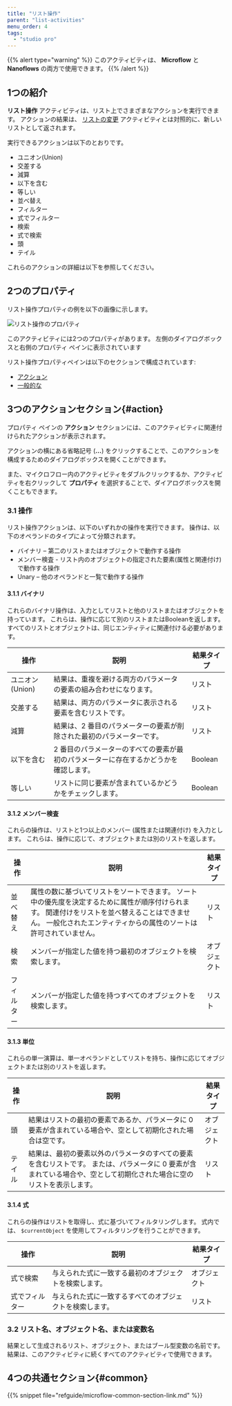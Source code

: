 ```yaml
---
title: "リスト操作"
parent: "list-activities"
menu_order: 4
tags:
  - "studio pro"
---
```


{{% alert type="warning" %}}
このアクティビティは、 **Microflow** と **Nanoflows** の両方で使用できます。
{{% /alert %}}

## 1つの紹介

**リスト操作** アクティビティは、リスト上でさまざまなアクションを実行できます。 アクションの結果は、 [リストの変更](change-list) アクティビティとは対照的に、新しいリストとして返されます。

実行できるアクションは以下のとおりです。

* ユニオン(Union)
* 交差する
* 減算
* 以下を含む
* 等しい
* 並べ替え
* フィルター
* 式でフィルター
* 検索
* 式で検索
* 頭
* テイル

これらのアクションの詳細は以下を参照してください。

## 2つのプロパティ

リスト操作プロパティの例を以下の画像に示します。

![リスト操作のプロパティ](attachments/list-activities/list-operation-properties.png)

このアクティビティには2つのプロパティがあります。 左側のダイアログボックスと右側のプロパティ ペインに表示されています

リスト操作プロパティペインは以下のセクションで構成されています:

* [アクション](#action)
* [一般的な](#common)

## 3つのアクションセクション{#action}

プロパティ ペインの **アクション** セクションには、このアクティビティに関連付けられたアクションが表示されます。

アクションの横にある省略記号 (**…**) をクリックすることで、このアクションを構成するためのダイアログボックスを開くことができます。

また、マイクロフロー内のアクティビティをダブルクリックするか、アクティビティを右クリックして **プロパティ** を選択することで、ダイアログボックスを開くこともできます。

### 3.1 操作

リスト操作アクションは、以下のいずれかの操作を実行できます。 操作は、以下のオペランドのタイプによって分類されます。

* バイナリ – 第二のリストまたはオブジェクトで動作する操作
* メンバー検査 - リスト内のオブジェクトの指定された要素(属性と関連付け)で動作する操作
* Unary – 他のオペランドと一覧で動作する操作

#### 3.1.1 バイナリ

これらのバイナリ操作は、入力としてリストと他のリストまたはオブジェクトを持っています。 これらは、操作に応じて別のリストまたはBooleanを返します。 すべてのリストとオブジェクトは、同じエンティティに関連付ける必要があります。

| 操作          | 説明                                           | 結果タイプ   |
| ----------- | -------------------------------------------- | ------- |
| ユニオン(Union) | 結果は、重複を避ける両方のパラメータの要素の組み合わせになります。            | リスト     |
| 交差する        | 結果は、両方のパラメータに表示される要素を含むリストです。                | リスト     |
| 減算          | 結果は、2 番目のパラメーターの要素が削除された最初のパラメーターです。         | リスト     |
| 以下を含む       | 2 番目のパラメーターのすべての要素が最初のパラメーターに存在するかどうかを確認します。 | Boolean |
| 等しい         | リストに同じ要素が含まれているかどうかをチェックします。                 | Boolean |

#### 3.1.2 メンバー検査

これらの操作は、リストと1つ以上のメンバー (属性または関連付け) を入力とします。 これらは、操作に応じて、オブジェクトまたは別のリストを返します。

| 操作    | 説明                                                                                                          | 結果タイプ  |
| ----- | ----------------------------------------------------------------------------------------------------------- | ------ |
| 並べ替え  | 属性の数に基づいてリストをソートできます。 ソート中の優先度を決定するために属性が順序付けられます。 関連付けをリストを並べ替えることはできません。 一般化されたエンティティからの属性のソートは許可されていません。 | リスト    |
| 検索    | メンバーが指定した値を持つ最初のオブジェクトを検索します。                                                                               | オブジェクト |
| フィルター | メンバーが指定した値を持つすべてのオブジェクトを検索します。                                                                              | リスト    |

#### 3.1.3 単位

これらの単一演算は、単一オペランドとしてリストを持ち、操作に応じてオブジェクトまたは別のリストを返します。

| 操作  | 説明                                                                                    | 結果タイプ  |
| --- | ------------------------------------------------------------------------------------- | ------ |
| 頭   | 結果はリストの最初の要素であるか、パラメータに 0 要素が含まれている場合や、空として初期化された場合は空です。                              | オブジェクト |
| テイル | 結果は、最初の要素以外のパラメータのすべての要素を含むリストです。 または、パラメータに 0 要素が含まれている場合や、空として初期化された場合に空のリストを表示します。 | リスト    |

#### 3.1.4 式

これらの操作はリストを取得し、式に基づいてフィルタリングします。 式内では、 `$currentObject` を使用してフィルタリングを行うことができます。

| 操作      | 説明                           | 結果タイプ  |
| ------- | ---------------------------- | ------ |
| 式で検索    | 与えられた式に一致する最初のオブジェクトを検索します。  | オブジェクト |
| 式でフィルター | 与えられた式に一致するすべてのオブジェクトを検索します。 | リスト    |


### 3.2 リスト名、オブジェクト名、または変数名

結果として生成されるリスト、オブジェクト、またはブール型変数の名前です。 結果は、このアクティビティに続くすべてのアクティビティで使用できます。

## 4つの共通セクション{#common}

{{% snippet file="refguide/microflow-common-section-link.md" %}}
